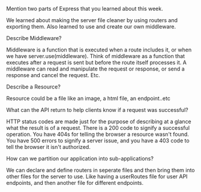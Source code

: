 Mention two parts of Express that you learned about this week.

We learned about making the server file cleaner by using routers and exporting them. Also learned to use and create our own middleware.

Describe Middleware?

Middleware is a function that is executed when a route includes it, or when we have server.use(middleware). Think of middleware as a function that executes after a request is sent but before the route itself processes it. A middleware can read and manipulate the request or response, or send a response and cancel the request. Etc.

Describe a Resource?

Resource could be a file like an image, a html file, an endpoint..etc

What can the API return to help clients know if a request was successful?

HTTP status codes are made just for the purpose of describing at a glance what the result is of a request. There is a 200 code to signify a successful operation. You have 404s for telling the browser a resource wasn't found. You have 500 errors to signify a server issue, and you have a 403 code to tell the browser it isn't authorized.

How can we partition our application into sub-applications?

We can declare and define routers in seperate files and then bring them into other files for the server to use. Like having a userRoutes file for user API endpoints, and then another file for different endpoints.